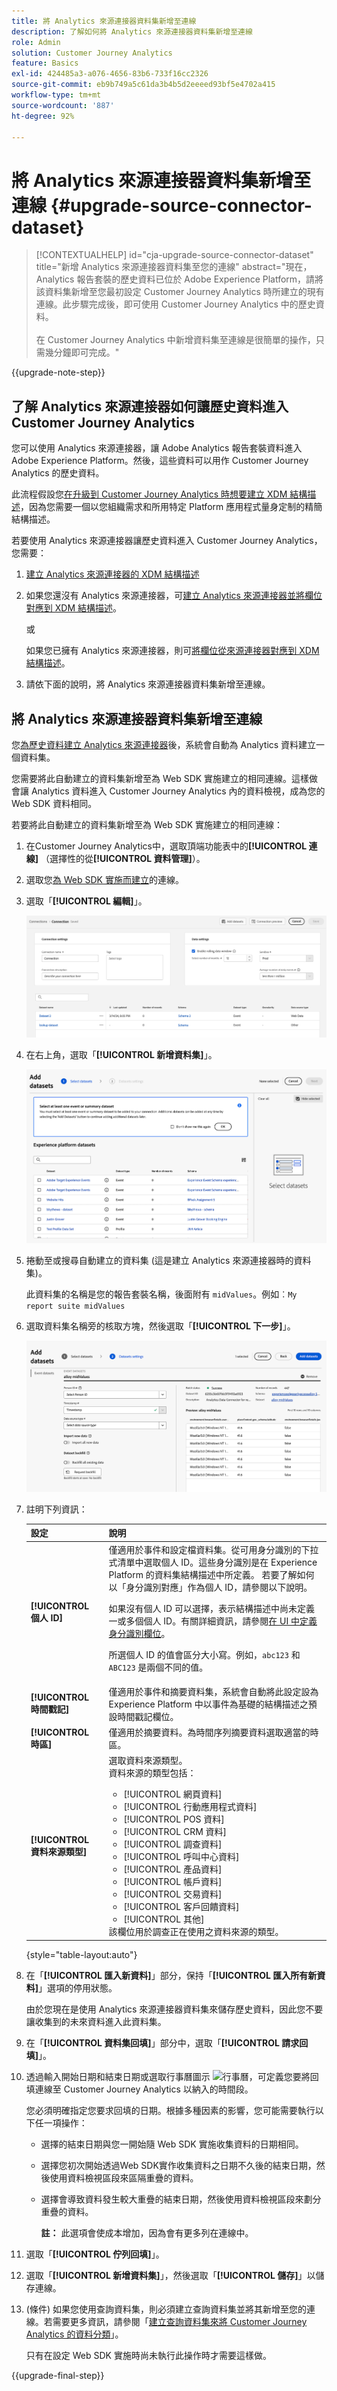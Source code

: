 ```yaml
---
title: 將 Analytics 來源連接器資料集新增至連線
description: 了解如何將 Analytics 來源連接器資料集新增至連線
role: Admin
solution: Customer Journey Analytics
feature: Basics
exl-id: 424485a3-a076-4656-83b6-733f16cc2326
source-git-commit: eb9b749a5c61da3b4b5d2eeeed93bf5e4702a415
workflow-type: tm+mt
source-wordcount: '887'
ht-degree: 92%

---
```


# 將 Analytics 來源連接器資料集新增至連線 {#upgrade-source-connector-dataset}

<!-- markdownlint-disable MD034 -->

>[!CONTEXTUALHELP]
>id="cja-upgrade-source-connector-dataset"
>title="新增 Analytics 來源連接器資料集至您的連線"
>abstract="現在，Analytics 報告套裝的歷史資料已位於 Adobe Experience Platform，請將該資料集新增至您最初設定 Customer Journey Analytics 時所建立的現有連線。此步驟完成後，即可使用 Customer Journey Analytics 中的歷史資料。<br><br>在 Customer Journey Analytics 中新增資料集至連線是很簡單的操作，只需幾分鐘即可完成。"

<!-- markdownlint-enable MD034 -->

{{upgrade-note-step}}

## 了解 Analytics 來源連接器如何讓歷史資料進入 Customer Journey Analytics

您可以使用 Analytics 來源連接器，讓 Adobe Analytics 報告套裝資料進入 Adobe Experience Platform。然後，這些資料可以用作 Customer Journey Analytics 的歷史資料。

此流程假設您[在升級到 Customer Journey Analytics 時想要建立 XDM 結構描述](/help/getting-started/cja-upgrade/cja-upgrade-schema-create.md)，因為您需要一個以您組織需求和所用特定 Platform 應用程式量身定制的精簡結構描述。

若要使用 Analytics 來源連接器讓歷史資料進入 Customer Journey Analytics，您需要：

1. [建立 Analytics 來源連接器的 XDM 結構描述](/help/getting-started/cja-upgrade/cja-upgrade-source-connector-schema.md)

1. 如果您還沒有 Analytics 來源連接器，可[建立 Analytics 來源連接器並將欄位對應到 XDM 結構描述](/help/getting-started/cja-upgrade/cja-upgrade-source-connector.md)。

   或

   如果您已擁有 Analytics 來源連接器，則可[將欄位從來源連接器對應到 XDM 結構描述](/help/getting-started/cja-upgrade/cja-upgrade-from-source-connector.md)。

1. 請依下面的說明，將 Analytics 來源連接器資料集新增至連線。

## 將 Analytics 來源連接器資料集新增至連線

您[為歷史資料建立 Analytics 來源連接器](/help/getting-started/cja-upgrade/cja-upgrade-source-connector.md)後，系統會自動為 Analytics 資料建立一個資料集。

您需要將此自動建立的資料集新增至為 Web SDK 實施建立的相同連線。這樣做會讓 Analytics 資料進入 Customer Journey Analytics 內的資料檢視，成為您的 Web SDK 資料相同。

若要將此自動建立的資料集新增至為 Web SDK 實施建立的相同連線：

1. 在Customer Journey Analytics中，選取頂端功能表中的&#x200B;**[!UICONTROL 連線]** （選擇性的從&#x200B;**[!UICONTROL 資料管理]**）。

1. 選取您[為 Web SDK 實施而建立](/help/getting-started/cja-upgrade/cja-upgrade-connection.md)的連線。

1. 選取「**[!UICONTROL 編輯]**」。

   ![編輯連線](assets/connection-add-dataset.png)

1. 在右上角，選取「**[!UICONTROL 新增資料集]**」。

   ![編輯連線](assets/connection-add-dateset2.png)

1. 捲動至或搜尋自動建立的資料集 (這是建立 Analytics 來源連接器時的資料集)。

   此資料集的名稱是您的報告套裝名稱，後面附有 `midValues`。例如︰`My report suite midValues`

1. 選取資料集名稱旁的核取方塊，然後選取「**[!UICONTROL 下一步]**」。

   ![編輯連線](assets/connection-add-dataset3.png)

1. 註明下列資訊：

   <!-- Copied from help/connections/create-connection.md. Should we single source? -->

   | 設定 | 說明 |
   | --- | --- |
   | **[!UICONTROL 個人 ID]** | 僅適用於事件和設定檔資料集。從可用身分識別的下拉式清單中選取個人 ID。這些身分識別是在 Experience Platform 的資料集結構描述中所定義。 若要了解如何以「身分識別對應」作為個人 ID，請參閱以下說明。<p>如果沒有個人 ID 可以選擇，表示結構描述中尚未定義一或多個個人 ID。有關詳細資訊，請參閱[在 UI 中定義身分識別欄位](https://experienceleague.adobe.com/zh-hant/docs/experience-platform/xdm/ui/fields/identity)。 <p>所選個人 ID 的值會區分大小寫。例如，`abc123` 和 `ABC123` 是兩個不同的值。 |
   | **[!UICONTROL 時間戳記]** | 僅適用於事件和摘要資料集，系統會自動將此設定設為 Experience Platform 中以事件為基礎的結構描述之預設時間戳記欄位。 |
   | **[!UICONTROL 時區]** | 僅適用於摘要資料。為時間序列摘要資料選取適當的時區。 |
   | **[!UICONTROL 資料來源類型]** | 選取資料來源類型。<br/>資料來源的類型包括： <ul><li>[!UICONTROL 網頁資料]</li><li>[!UICONTROL 行動應用程式資料]</li><li>[!UICONTROL POS 資料]</li><li>[!UICONTROL CRM 資料]</li><li>[!UICONTROL 調查資料]</li><li>[!UICONTROL 呼叫中心資料]</li><li>[!UICONTROL 產品資料]</li><li> [!UICONTROL 帳戶資料]</li><li> [!UICONTROL 交易資料]</li><li>[!UICONTROL 客戶回饋資料]</li><li> [!UICONTROL 其他]</li></ul>該欄位用於調查正在使用之資料來源的類型。 |

   {style="table-layout:auto"}

1. 在「**[!UICONTROL 匯入新資料]**」部分，保持「**[!UICONTROL 匯入所有新資料]**」選項的停用狀態。

   由於您現在是使用 Analytics 來源連接器資料集來儲存歷史資料，因此您不要讓收集到的未來資料進入此資料集。

1. 在「**[!UICONTROL 資料集回填]**」部分中，選取「**[!UICONTROL 請求回填]**」。

1. 透過輸入開始日期和結束日期或選取行事曆圖示 ![行事曆](https://spectrum.adobe.com/static/icons/workflow_18/Smock_Calendar_18_N.svg)，可定義您要將回填連線至 Customer Journey Analytics 以納入的時間段。

   您必須明確指定您要求回填的日期。根據多種因素的影響，您可能需要執行以下任一項操作：

   * 選擇的結束日期與您一開始隨 Web SDK 實施收集資料的日期相同。

   * 選擇您初次開始透過Web SDK實作收集資料之日期不久後的結束日期，然後使用資料檢視區段來區隔重疊的資料。

   * 選擇會導致資料發生較大重疊的結束日期，然後使用資料檢視區段來劃分重疊的資料。

     **註：** 此選項會使成本增加，因為會有更多列在連線中。

   <!-- Include any of the following?  Make sure you're explicit as to the dates you request backfill to. You want to request it to the date that you start gathering data with your Web SDK implementation. Also possibly include segments for any overlapping date. So you could request everything and then use a segment to exclude data that you don't want. That way if you need to move up the date, then you could change the date in the segment. Downside would be that you might pay for double rows.  When they do that, they're going to see all schema fields from both their custom schema and their Analytics schema. So they'll need to be cognizant to select the right fields, and never select any Analytics fields, because they will be mapped as part of the source connector. Never select any Analytics field group fields because they'll be mapped.  -->

1. 選取「**[!UICONTROL 佇列回填]**」。

1. 選取「**[!UICONTROL 新增資料集]**」，然後選取「**[!UICONTROL 儲存]**」以儲存連線。

1. (條件) 如果您使用查詢資料集，則必須建立查詢資料集並將其新增至您的連線。若需要更多資訊，請參閱「[建立查詢資料集來將 Customer Journey Analytics 的資料分類](/help/getting-started/cja-upgrade/cja-upgrade-dataset-lookup.md)」。

   只有在設定 Web SDK 實施時尚未執行此操作時才需要這樣做。

{{upgrade-final-step}}
